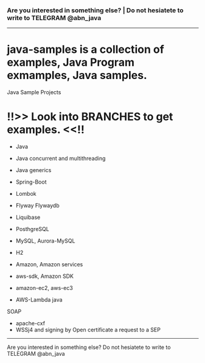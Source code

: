 ### Are you interested in something else? | Do not hesiatete to write to TELEGRAM @abn_java
---

# java-samples is a collection of examples, Java Program exmamples, Java samples.

Java Sample Projects

# !!>> Look into BRANCHES to get examples. <<!!

* Java 
* Java concurrent and multithreading
* Java generics 

* Spring-Boot
* Lombok
* Flyway Flywaydb 
* Liquibase


* PosthgreSQL
* MySQL, Aurora-MySQL
* H2

* Amazon, Amazon services
* aws-sdk, Amazon SDK
* amazon-ec2, aws-ec3
* AWS-Lambda java

SOAP
* apache-cxf
* WSSj4 and signing by Open certificate a request to a SEP 

---
Are you interested in something else? Do not hesiatete to write to TELEGRAM @abn_java
